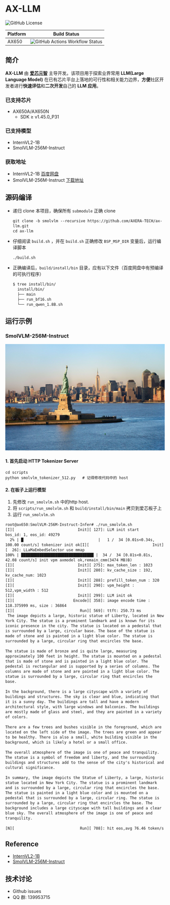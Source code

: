 # AX-LLM

![GitHub License](https://img.shields.io/github/license/AXERA-TECH/ax-llm)

| Platform | Build Status |
| -------- | ------------ |
| AX650    | ![GitHub Actions Workflow Status](https://img.shields.io/github/actions/workflow/status/AXERA-TECH/ax-llm/build_650.yml?internvl2)|

## 简介

**AX-LLM** 由 **[爱芯元智](https://www.axera-tech.com/)** 主导开发。该项目用于探索业界常用 **LLM(Large Language Model)** 在已有芯片平台上落地的可行性和相关能力边界，**方便**社区开发者进行**快速评估**和**二次开发**自己的 **LLM 应用**。

### 已支持芯片

- AX650A/AX650N
  - SDK ≥ v1.45.0_P31

### 已支持模型

- InternVL2-1B
- SmolVLM-256M-Instruct

### 获取地址

- InternVL2-1B [百度网盘](https://pan.baidu.com/s/1_LG-sPKnLS_LTWF3Cmcr7A?pwd=ph0e)
- SmolVLM-256M-Instruct [下载地址](https://github.com/techshoww/ax-llm/releases/download/v1.0.0/SmolVLM-256M-Instruct-AX650.tar.gz) 

## 源码编译

- 递归 clone 本项目，确保所有 `submodule` 正确 clone
    ```shell
    git clone -b smolvlm --recursive https://github.com/AXERA-TECH/ax-llm.git
    cd ax-llm
    ```
- 仔细阅读 `build.sh` ，并在 `build.sh` 正确修改 `BSP_MSP_DIR` 变量后，运行编译脚本
    ```shell
    ./build.sh
    ```
- 正确编译后，`build/install/bin` 目录，应有以下文件（百度网盘中有预编译的可执行程序）
  ```
  $ tree install/bin/
    install/bin/
    ├── main
    ├── run_bf16.sh
    └── run_qwen_1.8B.sh
  ```
  
## 运行示例

### SmolVLM-256M-Instruct

![demo.jpg](assets/demo.jpg)

#### 1. 首先启动 HTTP Tokenizer Server  
```
cd scripts
python smolvlm_tokenizer_512.py   # 记得修改代码中的 host
```

#### 2. 在板子上运行模型  
1) 先修改 `run_smolvlm.sh` 中的http host.  
2) 将 `scripts/run_smolvlm.sh` 和 `build/install/bin/main` 拷贝到爱芯板子上  
3) 运行 `run_smolvlm.sh`  
```shell
root@ax650:SmolVLM-256M-Instruct-Infer# ./run_smolvlm.sh
[I][                            Init][ 127]: LLM init start
bos_id: 1, eos_id: 49279
  2% | █                                 |   1 /  34 [0.01s<0.34s, 100.00 count/s] tokenizer init ok[I][                            Init][  26]: LLaMaEmbedSelector use mmap
100% | ████████████████████████████████ |  34 /  34 [0.81s<0.81s, 42.08 count/s] init vpm axmodel ok,remain_cmm(3474 MB)B)
[I][                            Init][ 275]: max_token_len : 1023
[I][                            Init][ 280]: kv_cache_size : 192, kv_cache_num: 1023
[I][                            Init][ 288]: prefill_token_num : 320
[I][                            Init][ 290]: vpm_height : 512,vpm_width : 512
[I][                            Init][ 299]: LLM init ok
[I][                          Encode][ 358]: image encode time : 118.375999 ms, size : 36864
[I][                             Run][ 569]: ttft: 250.73 ms
 The image depicts a large, historic statue of Liberty, located in New York City. The statue is a prominent landmark and is known for its iconic presence in the city. The statue is located on a pedestal that is surrounded by a large, circular base. The base of the statue is made of stone and is painted in a light blue color. The statue is surrounded by a large, circular ring that encircles the base.

The statue is made of bronze and is quite large, measuring approximately 100 feet in height. The statue is mounted on a pedestal that is made of stone and is painted in a light blue color. The pedestal is rectangular and is supported by a series of columns. The columns are made of stone and are painted in a light blue color. The statue is surrounded by a large, circular ring that encircles the base.

In the background, there is a large cityscape with a variety of buildings and structures. The sky is clear and blue, indicating that it is a sunny day. The buildings are tall and have a modern architectural style, with large windows and balconies. The buildings are mostly made of glass and steel, and they are painted in a variety of colors.

There are a few trees and bushes visible in the foreground, which are located on the left side of the image. The trees are green and appear to be healthy. There is also a small, white building visible in the background, which is likely a hotel or a small office.

The overall atmosphere of the image is one of peace and tranquility. The statue is a symbol of freedom and liberty, and the surrounding buildings and structures add to the sense of the city's historical and cultural significance.

In summary, the image depicts the Statue of Liberty, a large, historic statue located in New York City. The statue is a prominent landmark and is surrounded by a large, circular ring that encircles the base. The statue is painted in a light blue color and is mounted on a pedestal that is surrounded by a large, circular ring. The statue is surrounded by a large, circular ring that encircles the base. The background includes a large cityscape with tall buildings and a clear blue sky. The overall atmosphere of the image is one of peace and tranquility.

[N][                             Run][ 708]: hit eos,avg 76.46 token/s
```

## Reference

- [InternVL2-1B](https://huggingface.co/OpenGVLab/InternVL2-1B)
- [SmolVLM-256M-Instruct](https://huggingface.co/HuggingFaceTB/SmolVLM-256M-Instruct)
## 技术讨论

- Github issues
- QQ 群: 139953715
